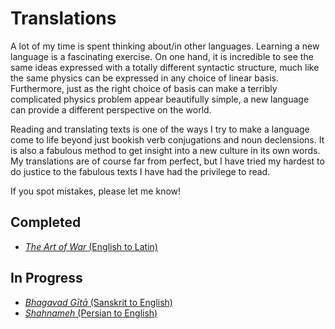 # Translations

A lot of my time is spent thinking about/in other languages. Learning a new
language is a fascinating exercise. On one hand, it is incredible to see
the same ideas expressed with a totally different syntactic structure, much like
the same physics can be expressed in any choice of linear basis. Furthermore,
just as the right choice of basis can make a terribly complicated physics
problem appear beautifully simple, a new language can provide a different
perspective on the world.

Reading and translating texts is one of the ways I try to make a language
come to life beyond just bookish verb conjugations and noun declensions.
It is also a fabulous method to get insight into a new culture in its own words.
My translations are of course far from perfect, but I have tried my hardest
to do justice to the fabulous texts I have had the privilege to read.

If you spot mistakes, please let me know!

## Completed
* [<em>The Art of War</em> (English to Latin)](./translation/ArsBelli/ArsBelli.pdf)

## In Progress
* [<em>Bhagavad Gītā</em> (Sanskrit to English)](./translation/gita/gita.md)
* [<em>Shahnameh</em> (Persian to English)](./translation/shahnameh/shahnameh_blog.md)
